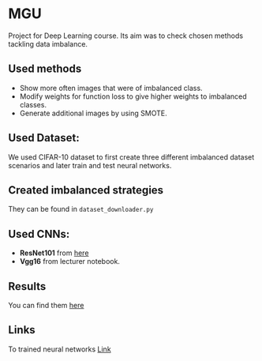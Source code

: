# MGU
Project for Deep Learning course. Its aim was to check chosen methods tackling data imbalance. 

## Used methods
- Show more often images that were of imbalanced class.
- Modify weights for function loss to give higher weights to imbalanced classes.
- Generate additional images by using SMOTE.

## Used Dataset:
We used CIFAR-10 dataset to first create three different imbalanced dataset scenarios and later train and test neural networks.

## Created imbalanced strategies
They can be found in `dataset_downloader.py`


## Used CNNs: 
- **ResNet101** from [here](https://github.com/kuangliu/pytorch-cifar)
- **Vgg16** from lecturer notebook.

## Results 
You can find them [here](https://github.com/DocentSzachista/MGU/blob/master/statistics/prezentacja.ipynb)

## Links
To trained neural networks [Link](https://drive.google.com/drive/folders/1v7gJDNNEFuEzCjVOcT1tba_ey3qtP5-0?usp=sharing)
